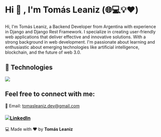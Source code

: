 # Hi 👋 , I'm Tomás Leaniz (🌐:computer::bulb::heart:)
Hi, I'm Tomás Leaniz, a Backend Developer from Argentina with experience in Django and Django Rest Framework. I specialize in creating user-friendly web applications that deliver effective and innovative solutions. With a strong background in web development. I'm passionate about learning and enthusiastic about emerging technologies like artificial intelligence, blockchain, and the future of web 3.0.


## :wrench: Technologies

<p>
<img src="https://skillicons.dev/icons?i=py,django,ts,nodejs,express,mysql,postgres,dynamodb" />
</p>

## Feel free to connect with me:

 📧 Email: tomasleaniz.dev@gmail.com
### [![LinkedIn](https://img.shields.io/badge/linkedin-%230077B5.svg?&style=for-the-badge&logo=linkedin&logoColor=white)](https://www.linkedin.com/in/tomasleaniz/)




:computer: Made with :heart: by **Tomás Leaniz**


